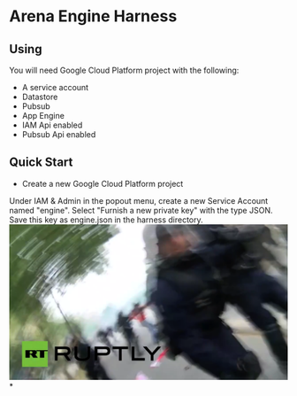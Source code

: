 # Arena Engine Harness

## Using

You will need Google Cloud Platform project with the following:

 * A service account
 * Datastore
 * Pubsub
 * App Engine
 * IAM Api enabled
 * Pubsub Api enabled


## Quick Start

 * Create a new Google Cloud Platform project

 Under IAM & Admin in the popout menu, create a new Service Account named "engine". Select "Furnish a new private key" with the type JSON. Save this key as engine.json in the harness directory.
 ![alt tag](img/create-sa.png)
 *
